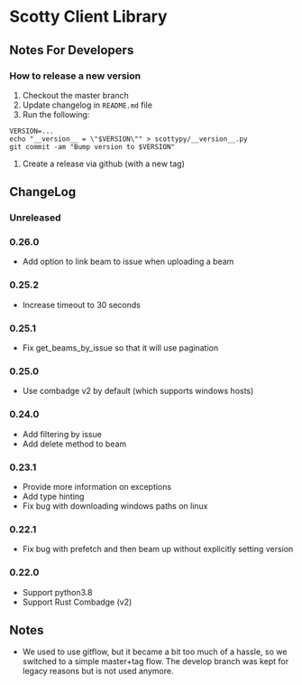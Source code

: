 # Scotty Client Library

## Notes For Developers

### How to release a new version

1. Checkout the master branch
1. Update changelog in `README.md` file
1. Run the following:

```
VERSION=...
echo "__version__ = \"$VERSION\"" > scottypy/__version__.py
git commit -am "Bump version to $VERSION"
```

1. Create a release via github (with a new tag)


## ChangeLog

### Unreleased

### 0.26.0

- Add option to link beam to issue when uploading a beam

### 0.25.2

- Increase timeout to 30 seconds

### 0.25.1

- Fix get_beams_by_issue so that it will use pagination

### 0.25.0

- Use combadge v2 by default (which supports windows hosts)

### 0.24.0

- Add filtering by issue
- Add delete method to beam

### 0.23.1

- Provide more information on exceptions
- Add type hinting
- Fix bug with downloading windows paths on linux

### 0.22.1

- Fix bug with prefetch and then beam up without explicitly setting version

### 0.22.0

- Support python3.8
- Support Rust Combadge (v2)


## Notes

- We used to use gitflow, but it became a bit too much of a hassle, so we switched to a simple master+tag flow. The develop branch was kept for legacy reasons but is not used anymore.

